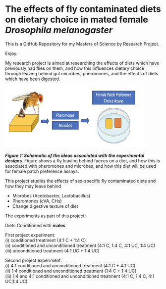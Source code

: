 # The effects of fly contaminated diets on dietary choice in mated female *Drosophila melanogaster*

This is a GitHub Repository for my Masters of Science by Research Project. 

Enjoy.

My research project is aimed at researching the effects of diets which have previously had flies on them, and how this influences dietary choice through leaving behind gut microbes, pheromones, and the effects of diets which have been digested. 

<img title="droso pic" alt="drosopAlt text" src="/images/flycondition.png" width=450 height=200>   

*__Figure 1: Schematic of the ideas associated with the experimental designs__.* Figure shows a fly leaving behind faeces on a diet, and how this is associated with pheromones and microbes, and how this diet will be used for female patch preference assays.

This project studies the effects of sex-specific fly contaminated diets and how they may leave behind      
- Microbes (Acetobacter, Lactobacillus)
- Pheromones (cVA, CHs)
- Change digestive texture of diet

The experiments as part of this project: 

Diets Conditioned with __males__     


First project experiment:         
(i) conditioned treatment (4:1 C + 1:4 C)     
(ii) conditioned and unconditioned treatment (4:1 C, 1:4 C, 4:1 UC, 1:4 UC)      
(iii) unconditioned treatment (4:1 UC + 1:4 UC)


Second project experiment:           
(i) 4:1 conditioned and unconditioned treatment (4:1 C + 4:1 UC)          
(ii) 1:4 conditioned and unconditioned treatment (1:4 C + 1:4 UC)     
(iii) 1:4 and 4:1 conditioned and unconditioned treatment (4:1 C, 1:4 C, 4:1 UC,1:4 UC)     

